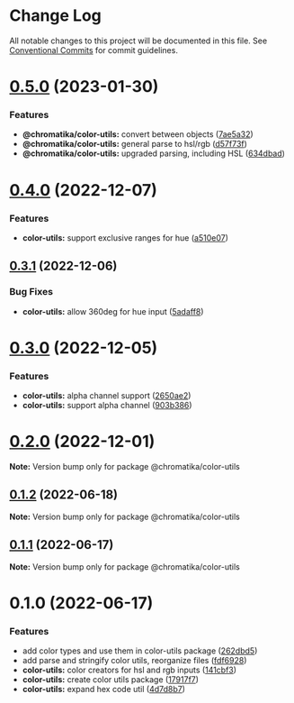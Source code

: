 # Change Log

All notable changes to this project will be documented in this file.
See [Conventional Commits](https://conventionalcommits.org) for commit guidelines.

# [0.5.0](https://github.com/tkofh/chromatika/compare/@chromatika/color-utils@0.4.0...@chromatika/color-utils@0.5.0) (2023-01-30)

### Features

- **@chromatika/color-utils:** convert between objects ([7ae5a32](https://github.com/tkofh/chromatika/commit/7ae5a32b47778956f0cfc6c1a09a211e2e19e230))
- **@chromatika/color-utils:** general parse to hsl/rgb ([d57f73f](https://github.com/tkofh/chromatika/commit/d57f73fac9708e06c6a158182aed4571d7d27d82))
- **@chromatika/color-utils:** upgraded parsing, including HSL ([634dbad](https://github.com/tkofh/chromatika/commit/634dbad2aa9890c94722bba7417ab8235143c9f2))

# [0.4.0](https://github.com/tkofh/chromatika/compare/@chromatika/color-utils@0.3.1...@chromatika/color-utils@0.4.0) (2022-12-07)

### Features

- **color-utils:** support exclusive ranges for hue ([a510e07](https://github.com/tkofh/chromatika/commit/a510e0795d816a82286340dccd3166eb31283895))

## [0.3.1](https://github.com/tkofh/chromatika/compare/@chromatika/color-utils@0.3.0...@chromatika/color-utils@0.3.1) (2022-12-06)

### Bug Fixes

- **color-utils:** allow 360deg for hue input ([5adaff8](https://github.com/tkofh/chromatika/commit/5adaff8303300860fdb109ac07ed77bfe6608f94))

# [0.3.0](https://github.com/tkofh/chromatika/compare/@chromatika/color-utils@0.2.0...@chromatika/color-utils@0.3.0) (2022-12-05)

### Features

- **color-utils:** alpha channel support ([2650ae2](https://github.com/tkofh/chromatika/commit/2650ae2303d90d24d98298849cbb25169e773d88))
- **color-utils:** support alpha channel ([903b386](https://github.com/tkofh/chromatika/commit/903b386157aa71ea56b75c17db69dc02f8e687b5))

# [0.2.0](https://github.com/tkofh/chromatika/compare/@chromatika/color-utils@0.1.2...@chromatika/color-utils@0.2.0) (2022-12-01)

**Note:** Version bump only for package @chromatika/color-utils

## [0.1.2](https://github.com/tkofh/chromatika/compare/@chromatika/color-utils@0.1.1...@chromatika/color-utils@0.1.2) (2022-06-18)

**Note:** Version bump only for package @chromatika/color-utils

## [0.1.1](https://github.com/tkofh/chromatika/compare/@chromatika/color-utils@0.1.0...@chromatika/color-utils@0.1.1) (2022-06-17)

**Note:** Version bump only for package @chromatika/color-utils

# 0.1.0 (2022-06-17)

### Features

- add color types and use them in color-utils package ([262dbd5](https://github.com/tkofh/chromatika/commit/262dbd58280078d38f4d05b34690c2f645908ef9))
- add parse and stringify color utils, reorganize files ([fdf6928](https://github.com/tkofh/chromatika/commit/fdf6928cd531ca92f64f24119e8a3994c34fbd77))
- **color-utils:** color creators for hsl and rgb inputs ([141cbf3](https://github.com/tkofh/chromatika/commit/141cbf356d0a38ebebc2450feaf32b934be1df00))
- **color-utils:** create color utils package ([17917f7](https://github.com/tkofh/chromatika/commit/17917f72dfc974a5f3e9d4292ff3dcef77eabbe2))
- **color-utils:** expand hex code util ([4d7d8b7](https://github.com/tkofh/chromatika/commit/4d7d8b75dec1bdf98c385b807116f5e3e8216b09))

